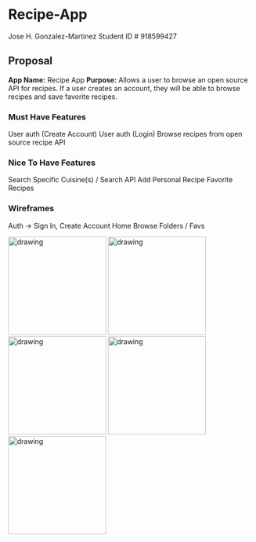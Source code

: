 # Recipe-App

Jose H. Gonzalez-Martinez
Student ID # 918599427

## Proposal
**App Name:** 	Recipe App
**Purpose:** 	Allows a user to browse an open source API for recipes. If a user creates an 
account, they will be able to browse recipes and save favorite recipes.


### Must Have Features
User auth (Create Account)
User auth (Login)
Browse recipes from open source recipe API 


### Nice To Have Features
Search Specific Cuisine(s) / Search API
Add Personal Recipe
Favorite Recipes

### Wireframes
Auth → Sign In, Create Account
Home
Browse
Folders / Favs

<p float="left">
<img src="https://user-images.githubusercontent.com/40965405/140463250-127aa351-b343-4b32-b92a-d689592a6e23.jpg" alt="drawing" width="200"/>
<img src="https://user-images.githubusercontent.com/40965405/140463255-bcc775f5-1a08-42d5-9c50-e1b8473f7bcf.jpg" alt="drawing" width="200"/>
<img src="https://user-images.githubusercontent.com/40965405/140463258-c291fb10-3521-4467-9599-3e5743c4d3e2.jpg" alt="drawing" width="200"/>
<img src="https://user-images.githubusercontent.com/40965405/140463260-ef32f167-1e55-4e10-8f5d-4a53a216c45e.jpg" alt="drawing" width="200"/>
<img src="https://user-images.githubusercontent.com/40965405/140463262-5aedcb4a-ac26-4bd2-beab-0899b3812f9f.jpg" alt="drawing" width="200"/>
</p>


